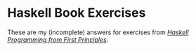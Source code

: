 # Haskell Book Exercises

These are my (incomplete) answers for exercises from [_Haskell Programming from First Principles_](www.haskellbook.com).
